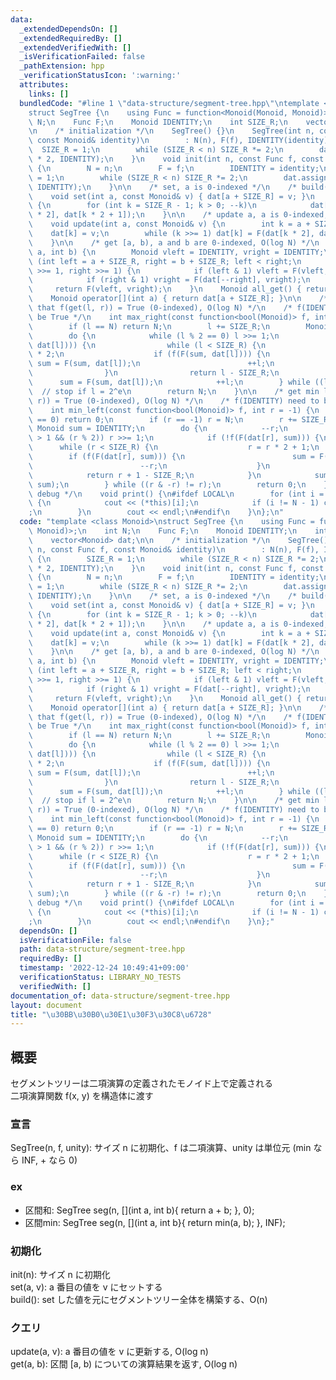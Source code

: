```yaml
---
data:
  _extendedDependsOn: []
  _extendedRequiredBy: []
  _extendedVerifiedWith: []
  _isVerificationFailed: false
  _pathExtension: hpp
  _verificationStatusIcon: ':warning:'
  attributes:
    links: []
  bundledCode: "#line 1 \"data-structure/segment-tree.hpp\"\ntemplate <class Monoid>\n\
    struct SegTree {\n    using Func = function<Monoid(Monoid, Monoid)>;\n    int\
    \ N;\n    Func F;\n    Monoid IDENTITY;\n    int SIZE_R;\n    vector<Monoid> dat;\n\
    \n    /* initialization */\n    SegTree() {}\n    SegTree(int n, const Func f,\
    \ const Monoid& identity)\n        : N(n), F(f), IDENTITY(identity) {\n      \
    \  SIZE_R = 1;\n        while (SIZE_R < n) SIZE_R *= 2;\n        dat.assign(SIZE_R\
    \ * 2, IDENTITY);\n    }\n    void init(int n, const Func f, const Monoid& identity)\
    \ {\n        N = n;\n        F = f;\n        IDENTITY = identity;\n        SIZE_R\
    \ = 1;\n        while (SIZE_R < n) SIZE_R *= 2;\n        dat.assign(SIZE_R * 2,\
    \ IDENTITY);\n    }\n\n    /* set, a is 0-indexed */\n    /* build(): O(N) */\n\
    \    void set(int a, const Monoid& v) { dat[a + SIZE_R] = v; }\n    void build()\
    \ {\n        for (int k = SIZE_R - 1; k > 0; --k)\n            dat[k] = F(dat[k\
    \ * 2], dat[k * 2 + 1]);\n    }\n\n    /* update a, a is 0-indexed, O(log N) */\n\
    \    void update(int a, const Monoid& v) {\n        int k = a + SIZE_R;\n    \
    \    dat[k] = v;\n        while (k >>= 1) dat[k] = F(dat[k * 2], dat[k * 2 + 1]);\n\
    \    }\n\n    /* get [a, b), a and b are 0-indexed, O(log N) */\n    Monoid get(int\
    \ a, int b) {\n        Monoid vleft = IDENTITY, vright = IDENTITY;\n        for\
    \ (int left = a + SIZE_R, right = b + SIZE_R; left < right;\n             left\
    \ >>= 1, right >>= 1) {\n            if (left & 1) vleft = F(vleft, dat[left++]);\n\
    \            if (right & 1) vright = F(dat[--right], vright);\n        }\n   \
    \     return F(vleft, vright);\n    }\n    Monoid all_get() { return dat[1]; }\n\
    \    Monoid operator[](int a) { return dat[a + SIZE_R]; }\n\n    /* get max r\
    \ that f(get(l, r)) = True (0-indexed), O(log N) */\n    /* f(IDENTITY) need to\
    \ be True */\n    int max_right(const function<bool(Monoid)> f, int l = 0) {\n\
    \        if (l == N) return N;\n        l += SIZE_R;\n        Monoid sum = IDENTITY;\n\
    \        do {\n            while (l % 2 == 0) l >>= 1;\n            if (!f(F(sum,\
    \ dat[l]))) {\n                while (l < SIZE_R) {\n                    l = l\
    \ * 2;\n                    if (f(F(sum, dat[l]))) {\n                       \
    \ sum = F(sum, dat[l]);\n                        ++l;\n                    }\n\
    \                }\n                return l - SIZE_R;\n            }\n      \
    \      sum = F(sum, dat[l]);\n            ++l;\n        } while ((l & -l) != l);\
    \  // stop if l = 2^e\n        return N;\n    }\n\n    /* get min l that f(get(l,\
    \ r)) = True (0-indexed), O(log N) */\n    /* f(IDENTITY) need to be True */\n\
    \    int min_left(const function<bool(Monoid)> f, int r = -1) {\n        if (r\
    \ == 0) return 0;\n        if (r == -1) r = N;\n        r += SIZE_R;\n       \
    \ Monoid sum = IDENTITY;\n        do {\n            --r;\n            while (r\
    \ > 1 && (r % 2)) r >>= 1;\n            if (!f(F(dat[r], sum))) {\n          \
    \      while (r < SIZE_R) {\n                    r = r * 2 + 1;\n            \
    \        if (f(F(dat[r], sum))) {\n                        sum = F(dat[r], sum);\n\
    \                        --r;\n                    }\n                }\n    \
    \            return r + 1 - SIZE_R;\n            }\n            sum = F(dat[r],\
    \ sum);\n        } while ((r & -r) != r);\n        return 0;\n    }\n\n    /*\
    \ debug */\n    void print() {\n#ifdef LOCAL\n        for (int i = 0; i < N; ++i)\
    \ {\n            cout << (*this)[i];\n            if (i != N - 1) cout << \",\"\
    ;\n        }\n        cout << endl;\n#endif\n    }\n};\n"
  code: "template <class Monoid>\nstruct SegTree {\n    using Func = function<Monoid(Monoid,\
    \ Monoid)>;\n    int N;\n    Func F;\n    Monoid IDENTITY;\n    int SIZE_R;\n\
    \    vector<Monoid> dat;\n\n    /* initialization */\n    SegTree() {}\n    SegTree(int\
    \ n, const Func f, const Monoid& identity)\n        : N(n), F(f), IDENTITY(identity)\
    \ {\n        SIZE_R = 1;\n        while (SIZE_R < n) SIZE_R *= 2;\n        dat.assign(SIZE_R\
    \ * 2, IDENTITY);\n    }\n    void init(int n, const Func f, const Monoid& identity)\
    \ {\n        N = n;\n        F = f;\n        IDENTITY = identity;\n        SIZE_R\
    \ = 1;\n        while (SIZE_R < n) SIZE_R *= 2;\n        dat.assign(SIZE_R * 2,\
    \ IDENTITY);\n    }\n\n    /* set, a is 0-indexed */\n    /* build(): O(N) */\n\
    \    void set(int a, const Monoid& v) { dat[a + SIZE_R] = v; }\n    void build()\
    \ {\n        for (int k = SIZE_R - 1; k > 0; --k)\n            dat[k] = F(dat[k\
    \ * 2], dat[k * 2 + 1]);\n    }\n\n    /* update a, a is 0-indexed, O(log N) */\n\
    \    void update(int a, const Monoid& v) {\n        int k = a + SIZE_R;\n    \
    \    dat[k] = v;\n        while (k >>= 1) dat[k] = F(dat[k * 2], dat[k * 2 + 1]);\n\
    \    }\n\n    /* get [a, b), a and b are 0-indexed, O(log N) */\n    Monoid get(int\
    \ a, int b) {\n        Monoid vleft = IDENTITY, vright = IDENTITY;\n        for\
    \ (int left = a + SIZE_R, right = b + SIZE_R; left < right;\n             left\
    \ >>= 1, right >>= 1) {\n            if (left & 1) vleft = F(vleft, dat[left++]);\n\
    \            if (right & 1) vright = F(dat[--right], vright);\n        }\n   \
    \     return F(vleft, vright);\n    }\n    Monoid all_get() { return dat[1]; }\n\
    \    Monoid operator[](int a) { return dat[a + SIZE_R]; }\n\n    /* get max r\
    \ that f(get(l, r)) = True (0-indexed), O(log N) */\n    /* f(IDENTITY) need to\
    \ be True */\n    int max_right(const function<bool(Monoid)> f, int l = 0) {\n\
    \        if (l == N) return N;\n        l += SIZE_R;\n        Monoid sum = IDENTITY;\n\
    \        do {\n            while (l % 2 == 0) l >>= 1;\n            if (!f(F(sum,\
    \ dat[l]))) {\n                while (l < SIZE_R) {\n                    l = l\
    \ * 2;\n                    if (f(F(sum, dat[l]))) {\n                       \
    \ sum = F(sum, dat[l]);\n                        ++l;\n                    }\n\
    \                }\n                return l - SIZE_R;\n            }\n      \
    \      sum = F(sum, dat[l]);\n            ++l;\n        } while ((l & -l) != l);\
    \  // stop if l = 2^e\n        return N;\n    }\n\n    /* get min l that f(get(l,\
    \ r)) = True (0-indexed), O(log N) */\n    /* f(IDENTITY) need to be True */\n\
    \    int min_left(const function<bool(Monoid)> f, int r = -1) {\n        if (r\
    \ == 0) return 0;\n        if (r == -1) r = N;\n        r += SIZE_R;\n       \
    \ Monoid sum = IDENTITY;\n        do {\n            --r;\n            while (r\
    \ > 1 && (r % 2)) r >>= 1;\n            if (!f(F(dat[r], sum))) {\n          \
    \      while (r < SIZE_R) {\n                    r = r * 2 + 1;\n            \
    \        if (f(F(dat[r], sum))) {\n                        sum = F(dat[r], sum);\n\
    \                        --r;\n                    }\n                }\n    \
    \            return r + 1 - SIZE_R;\n            }\n            sum = F(dat[r],\
    \ sum);\n        } while ((r & -r) != r);\n        return 0;\n    }\n\n    /*\
    \ debug */\n    void print() {\n#ifdef LOCAL\n        for (int i = 0; i < N; ++i)\
    \ {\n            cout << (*this)[i];\n            if (i != N - 1) cout << \",\"\
    ;\n        }\n        cout << endl;\n#endif\n    }\n};"
  dependsOn: []
  isVerificationFile: false
  path: data-structure/segment-tree.hpp
  requiredBy: []
  timestamp: '2022-12-24 10:49:41+09:00'
  verificationStatus: LIBRARY_NO_TESTS
  verifiedWith: []
documentation_of: data-structure/segment-tree.hpp
layout: document
title: "\u30BB\u30B0\u30E1\u30F3\u30C8\u6728"
---
```


## 概要


セグメントツリーは二項演算の定義されたモノイド上で定義される<br>
二項演算関数 f(x, y) を構造体に渡す<br>

### 宣言

SegTree(n, f, unity): サイズ n に初期化、f は二項演算、unity は単位元 (min なら INF, + なら 0)<br>

### ex
- 区間和: SegTree<int> seg(n, [](int a, int b){ return a + b; }, 0);
- 区間min: SegTree<int> seg(n, [](int a, int b}{ return min(a, b); }, INF);


### 初期化

init(n): サイズ n に初期化<br>
set(a, v): a 番目の値を v にセットする<br>
build(): set した値を元にセグメントツリー全体を構築する、O(n)<br>

### クエリ

update(a, v): a 番目の値を v に更新する, O(log n)<br>
get(a, b): 区間 [a, b) についての演算結果を返す, O(log n)<br>
